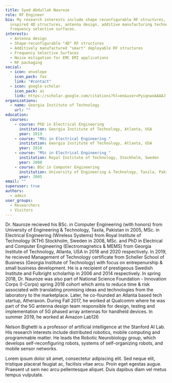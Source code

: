 ```yaml
---
title: Syed Abdullah Nauroze
role: RF Engineer
bio: My research interests include shape reconfigurable RF structures, origami
  inspired 4D structures, antenna design, additive manufacturing technologies &
  frequency selective surfaces.
interests:
  - Antenna design
  - Shape-reconfigurable "4D" RF structures
  - Additively manufactured "smart" deployable RF structures
  - Frequency Selective Surfaces
  - Noise mitigation for EMC EMI applications
  - RF packaging
social:
  - icon: envelope
    icon_pack: fas
    link: "#contact"
  - icon: google-scholar
    icon_pack: ai
    link: https://scholar.google.com/citations?hl=en&user=PyiqnwoAAAAJ
organizations:
  - name: Georgia Institute of Technology
    url: ""
education:
  courses:
    - course: PhD in Electrical Engineering
      institution: Georgia Institute of Technology, Atlanta, USA
      year: 2019
    - course: "MSc in Electrical Engineering "
      institution: Georgia Institute of Technology, Atlanta, USA
      year: 2018
    - course: "MSc in Electrical Engineering "
      institution: Royal Institute of Technology, Stockholm, Sweden
      year: 2008
    - course: BSc in Computer Engineering
      institution: University of Engineering & Technology, Taxila, Pakistan
      year: 2005
email: ""
superuser: true
authors:
  - admin
user_groups:
  - Researchers
  - Visitors
---
```

Dr. Nauroze recieved his BSc. in Computer Engineering (with honors) from University of Engineering & Technology, Taxila, Pakistan in 2005, MSc. in Electrical Engineering (Wireless Systems) from Royal Institute of Technology (KTH) Stockholm, Sweden in 2008, MSc. and PhD in Electrical and Computer Engineering (Electromagnetics & MEMS) from Georgia Institute of Technology, Atlanta, USA in 2018 and 2020 respectively. In 2019, he recieved Management of Technology certificate from Scheller School of Business (Georgia Institute of Technology) with focus on entrepenurship & small business development. He is a recipient of prestigeous Swedish Institute and Fulbright scholarhip in 2006 and 2014 respectively. In spring 2018, Dr. Nauroze was also part of National Science Foundation - Innovation Corps (I-Corps) spring 2018 cohort which aims to reduce time & risk associated with translating promising ideas and technologies from the laboratory to the marketplace. Later, he co-founded an Atlanta based tech startup, Atheraxon. During Fall 2017, he worked at Qualcomm where he was part of the 5G antenna design team responsible for design, testing and implementation of 5G phased array antennas for handheld devices. In summer 2019, he worked at Amazon Lab126 

Nelson Bighetti is a professor of artificial intelligence at the Stanford AI Lab. His research interests include distributed robotics, mobile computing and programmable matter. He leads the Robotic Neurobiology group, which develops self-reconfiguring robots, systems of self-organizing robots, and mobile sensor networks.

Lorem ipsum dolor sit amet, consectetur adipiscing elit. Sed neque elit, tristique placerat feugiat ac, facilisis vitae arcu. Proin eget egestas augue. Praesent ut sem nec arcu pellentesque aliquet. Duis dapibus diam vel metus tempus vulputate.